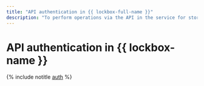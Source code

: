 ```yaml
---
title: "API authentication in {{ lockbox-full-name }}"
description: "To perform operations via the API in the service for storing secrets - {{ lockbox-full-name }}, you need to get an IAM token for your account."
---
```


# API authentication in {{ lockbox-name }}

{% include notitle [auth](../../_includes/authentication.md) %}